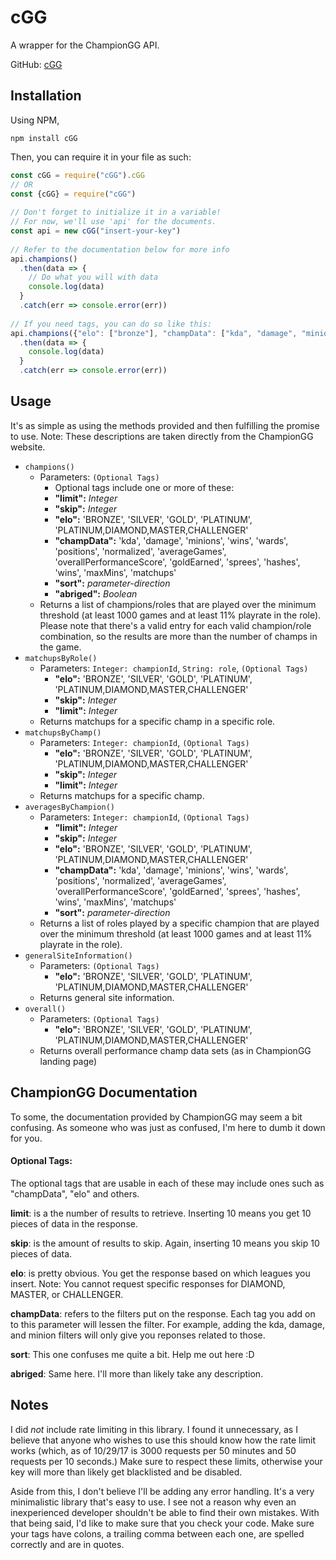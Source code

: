 # cGG
A wrapper for the ChampionGG API.
 
GitHub: [cGG](https://github.com/UghThatGuyAgain/cGG)
## Installation
Using NPM,

`npm install cGG`

Then, you can require it in your file as such:
```file.js
const cGG = require("cGG").cGG
// OR
const {cGG} = require("cGG")
 
// Don't forget to initialize it in a variable!
// For now, we'll use 'api' for the documents.
const api = new cGG("insert-your-key")
 
// Refer to the documentation below for more info
api.champions()
  .then(data => {
    // Do what you will with data
    console.log(data)
  }
  .catch(err => console.error(err))
   
// If you need tags, you can do so like this:
api.champions({"elo": ["bronze"], "champData": ["kda", "damage", "minions"]})
  .then(data => {
    console.log(data)
  }
  .catch(err => console.error(err))
```
## Usage
It's as simple as using the methods provided and then fulfilling the promise to use.
Note: These descriptions are taken directly from the ChampionGG website.
* `champions()`
  * Parameters: `(Optional Tags)`
    * Optional tags include one or more of these:
    * **"limit":** *Integer*
    * **"skip":** *Integer*
    * **"elo":** 'BRONZE', 'SILVER', 'GOLD', 'PLATINUM', 'PLATINUM,DIAMOND,MASTER,CHALLENGER'
    * **"champData":** 'kda', 'damage', 'minions', 'wins', 'wards', 'positions', 'normalized', 'averageGames', 'overallPerformanceScore', 'goldEarned', 'sprees', 'hashes', 'wins', 'maxMins', 'matchups'
    * **"sort":** *parameter-direction*
    * **"abriged":** *Boolean*
  * Returns a list of champions/roles that are played over the minimum threshold (at least 1000 games and at least 11% playrate in the role). Please note that there's a valid entry for each valid champion/role combination, so the results are more than the number of champs in the game.
* `matchupsByRole()`
  * Parameters: `Integer: championId`, `String: role`, `(Optional Tags)`
    * **"elo":** 'BRONZE', 'SILVER', 'GOLD', 'PLATINUM', 'PLATINUM,DIAMOND,MASTER,CHALLENGER'
    * **"skip":** *Integer*
    * **"limit":** *Integer*
  * Returns matchups for a specific champ in a specific role.
* `matchupsByChamp()`
  * Parameters: `Integer: championId`, `(Optional Tags)`
    * **"elo":** 'BRONZE', 'SILVER', 'GOLD', 'PLATINUM', 'PLATINUM,DIAMOND,MASTER,CHALLENGER'
    * **"skip":** *Integer*
    * **"limit":** *Integer*
  * Returns matchups for a specific champ.
* `averagesByChampion()`
  * Parameters: `Integer: championId`, `(Optional Tags)`
     * **"limit":** *Integer*
     * **"skip":** *Integer*
     * **"elo":** 'BRONZE', 'SILVER', 'GOLD', 'PLATINUM', 'PLATINUM,DIAMOND,MASTER,CHALLENGER'
     * **"champData":** 'kda', 'damage', 'minions', 'wins', 'wards', 'positions', 'normalized', 'averageGames', 'overallPerformanceScore', 'goldEarned', 'sprees', 'hashes', 'wins', 'maxMins', 'matchups'
     * **"sort":** *parameter-direction*
  * Returns a list of roles played by a specific champion that are played over the minimum threshold (at least 1000 games and at least 11% playrate in the role).
* `generalSiteInformation()`
  * Parameters: `(Optional Tags)`
    * **"elo":** 'BRONZE', 'SILVER', 'GOLD', 'PLATINUM', 'PLATINUM,DIAMOND,MASTER,CHALLENGER'
  * Returns general site information.
* `overall()`
  * Parameters: `(Optional Tags)`
    * **"elo":** 'BRONZE', 'SILVER', 'GOLD', 'PLATINUM', 'PLATINUM,DIAMOND,MASTER,CHALLENGER'
  * Returns overall performance champ data sets (as in ChampionGG landing page)

## ChampionGG Documentation
To some, the documentation provided by ChampionGG may seem a bit confusing. As someone who was just as confused, I'm here to dumb it down for you.

####  Optional Tags:
The optional tags that are usable in each of these may include ones such as "champData", "elo" and others.

**limit**: is a the number of results to retrieve. Inserting 10 means you get 10 pieces of data in the response.

**skip**: is the amount of results to skip. Again, inserting 10 means you skip 10 pieces of data.

**elo**: is pretty obvious. You get the response based on which leagues you insert.
Note: You cannot request specific responses for DIAMOND, MASTER, or CHALLENGER.

**champData**: refers to the filters put on the response. Each tag you add on to this parameter will lessen the filter.
For example, adding the kda, damage, and minion filters will only give you reponses related to those.

**sort**: This one confuses me quite a bit. Help me out here :D

**abriged**: Same here. I'll more than likely take any description.

## Notes
I did _not_ include rate limiting in this library. I found it unnecessary, as I believe that anyone who wishes to use this should know how the rate limit works (which, as of 10/29/17 is 3000 requests per 50 minutes and 50 requests per 10 seconds.) Make sure to respect these limits, otherwise your key will more than likely get blacklisted and be disabled.
 
Aside from this, I don't believe I'll be adding any error handling. It's a very minimalistic library that's easy to use. I see not a reason why even an inexperienced developer shouldn't be able to find their own mistakes. With that being said, I'd like to make sure that you check your code. Make sure your tags have colons, a trailing comma between each one, are spelled correctly and are in quotes.
